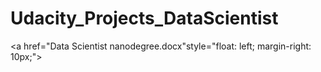 # Udacity_Projects_DataScientist

<a href="Data Scientist nanodegree.docx"style="float: left; margin-right: 10px;"></a>

